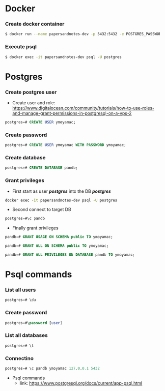 # Docker

### Create docker container
```bash
$ docker run --name papersandnotes-dev -p 5432:5432 -e POSTGRES_PASSWORD=postgres -d postgres
```
### Execute psql
```bash
$ docker exec -it papersandnotes-dev psql -U postgres  
```

# Postgres

### Create postgres user

* Create user and role: https://www.digitalocean.com/community/tutorials/how-to-use-roles-and-manage-grant-permissions-in-postgresql-on-a-vps-2

```sql
postgres=# CREATE USER ymoyamac;
```
### Create password
```sql
postgres=# CREATE USER ymoyamac WITH PASSWORD ymoyamac;
```
### Create database
```sql
postgres=# CREATE DATABASE pandb;
```

### Grant privileges

* First start as user ***postgres*** into the DB ***postgres***
```bash
docker exec -it papersandnotes-dev psql -U postgres
```
* Second connect to target DB
```sql
postgres=#\c pandb
```
* Finally grant privileges
```sql
pandb=# GRANT USAGE ON SCHEMA public TO ymoyamac;
```
```sql
pandb=# GRANT ALL ON SCHEMA public TO ymoyamac;
```
```sql
pandb=# GRANT ALL PRIVILEGES ON DATABASE pandb TO ymoyamac;
```

# Psql commands

### List all users
```sql
postgres=# \du
```
### Create password
```sql
postgres=#\password [user]
```
### List all databases
```sql
postgres=# \l
```
### Connectino
```sql
postgres=# \c pandb ymoyamac 127.0.0.1 5432
```

* Psql commands
    - link: https://www.postgresql.org/docs/current/app-psql.html
